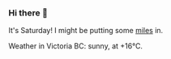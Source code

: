 ### Hi there :wave:

It's Saturday! I might be putting some [miles](https://www.strava.com/athletes/889963) in.

Weather in Victoria BC: sunny, at +16°C.
